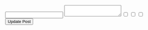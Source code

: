 <form action="/posts/<%= @post.id %>" method="post">
  <input name="_method" type="hidden" value="patch">
  <input type="hidden" name="authenticity_token" value="<%= form_authenticity_token %>">
  <input type="hidden" name="UTF8" value="✓">
  <input type="text" name="post[title]">
  <textarea name="post[body]"></textarea>
  <input id="post_tag_ids_2" type="checkbox" name="post[tag_ids][]" value="2">
  <input id="post_tag_ids_3" type="checkbox" name="post[tag_ids][]" value="3">
  <input id="post_tag_ids_5" type="checkbox" name="post[tag_ids][]" value="5">

  <input type="hidden" name="post[tag_ids][]" value="">
  <input type="submit" name="commit" value="Update Post">
</form>